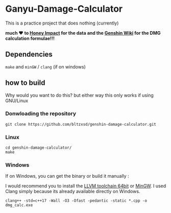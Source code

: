 # Ganyu-Damage-Calculator

This is a practice project that does nothing (currently)

**much ❤️ to [Honey Impact](<https://genshin.honeyhunterworld.com/>) for the data and the [Genshin Wiki](<https://genshin-impact.fandom.com/wiki/Genshin_Impact_Wiki>) for the DMG calculation formulae!!!**

## Dependencies

`make` and `minGW` / `clang` (if on windows)

## how to build

Why would you want to do this? but either way
this only works if using GNU/Linux

### Donwloading the repository

```shell
git clone https://github.com/bltzxsd/genshin-damage-calculator.git
```

### Linux

```shell
cd genshin-damage-calculator/
make
```

### Windows

If on Windows, you can get the binary or build it manually :

I would recommend you to install the [LLVM toolchain 64bit](<https://github.com/llvm/llvm-project/releases/download/llvmorg-11.0.0/LLVM-11.0.0-win64.exe>)
or [MinGW](<https://sourceforge.net/projects/mingw-w64/>). I used Clang simply because its already available directly on Windows.

```shell
clang++ -std=c++17 -Wall -O3 -Ofast -pedantic -static *.cpp -o dmg_calc.exe
```
